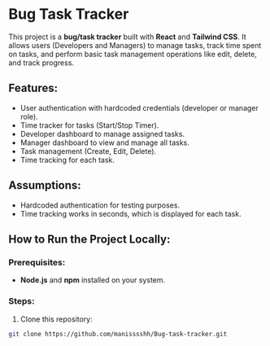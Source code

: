 # Bug Task Tracker

This project is a **bug/task tracker** built with **React** and **Tailwind CSS**. It allows users (Developers and Managers) to manage tasks, track time spent on tasks, and perform basic task management operations like edit, delete, and track progress.

## Features:

- User authentication with hardcoded credentials (developer or manager role).
- Time tracker for tasks (Start/Stop Timer).
- Developer dashboard to manage assigned tasks.
- Manager dashboard to view and manage all tasks.
- Task management (Create, Edit, Delete).
- Time tracking for each task.

## Assumptions:

- Hardcoded authentication for testing purposes.
- Time tracking works in seconds, which is displayed for each task.

## How to Run the Project Locally:

### Prerequisites:

- **Node.js** and **npm** installed on your system.

### Steps:

1. Clone this repository:

```bash
git clone https://github.com/manisssshh/Bug-task-tracker.git

```
